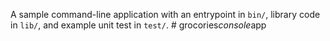 A sample command-line application with an entrypoint in `bin/`, library code
in `lib/`, and example unit test in `test/`.
#   g r o c o r i e s _ c o n s o l e _ a p p  
 